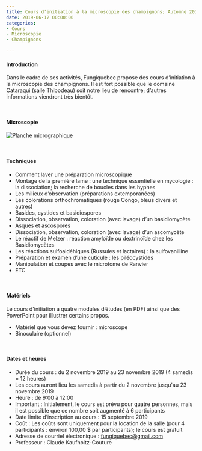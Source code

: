 ```yaml
---
title: Cours d’initiation à la microscopie des champignons; Automne 2019
date: 2019-06-12 00:00:00
categories: 
- Cours
- Microscopie
- Champignons

---
```


#### Introduction
Dans le cadre de ses activités, Fungiquebec propose des cours d’initiation à la microscopie des champignons. Il est fort possible que le domaine Cataraqui (salle Thibodeau) soit notre lieu de rencontre; d’autres informations viendront très bientôt.
<p>&nbsp; </p>


#### Microscopie
![Planche micrographique](https://live.staticflickr.com/4709/39687211041_afaefa918b.jpg "Figure 1. Planche micrographique de Scutellinia pennsylvanica (Seaver) Denison")
<p>&nbsp; </p>


#### Techniques
*	Comment laver une préparation microscopique
*	Montage de la première lame : une technique essentielle en mycologie : la dissociation; la recherche de boucles dans les hyphes
*	Les milieux d’observation (préparations extemporanées)
*	Les colorations orthochromatiques (rouge Congo, bleus divers et autres)
*	Basides, cystides et basidiospores
*	Dissociation, observation, coloration (avec lavage) d’un basidiomycète
*	Asques et ascospores
*	Dissociation, observation, coloration (avec lavage) d’un ascomycète
*	Le réactif de Melzer : réaction amyloïde ou dextrinoïde chez les Basidiomycètes
*	Les réactions sulfoaldéhiques (Russules et lactaires) : la sulfovanilline
*	Préparation et examen d’une cuticule : les piléocystides
*	Manipulation et coupes avec le microtome de Ranvier
*	ETC
<p>&nbsp; </p>


#### Matériels
Le cours d'initiation a quatre modules d’études (en PDF) ainsi que des PowerPoint pour illustrer certains propos.

*	Matériel que vous devez fournir : microscope
* Binoculaire (optionnel)
<p>&nbsp; </p>

#### Dates et heures
* Durée du cours : du 2 novembre 2019 au 23 novembre 2019 (4 samedis = 12 heures)
* Les cours auront lieu les samedis à partir du 2 novembre jusqu'au 23 novembre 2019
* Heure : de 9:00 à 12:00
* Important : Initialement, le cours est prévu pour quatre personnes, mais il est possible que ce nombre soit augmenté à 6 participants
* Date limite d’inscription au cours : 15 septembre 2019
* Coût : Les coûts sont uniquement pour la location de la salle (pour 4 participants : environ 100,00 $ par participants); le cours est gratuit
* Adresse de courriel électronique : fungiquebec@gmail.com
* Professeur : Claude Kaufholtz-Couture
